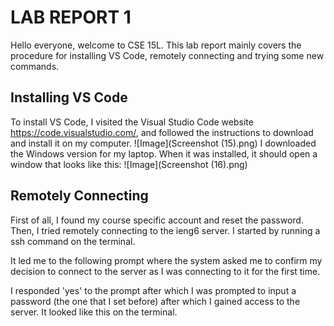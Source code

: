 # **LAB REPORT 1**
Hello everyone, welcome to CSE 15L. This lab report mainly covers the procedure for installing VS Code, remotely connecting and trying some new commands.
## **Installing VS Code**
To install VS Code, I visited the Visual Studio Code website https://code.visualstudio.com/, and followed the instructions to download and install it on my computer. 
![Image](Screenshot (15).png)
I downloaded the Windows version for my laptop. When it was installed, it should open a window that looks like this:
![Image](Screenshot (16).png)
## **Remotely Connecting**
First of all, I found my course specific account and reset the password. Then, I tried remotely connecting to the ieng6 server. I started by running a ssh command on the terminal. 

It led me to the following prompt where the system asked me to confirm my decision to connect to the server as I was connecting to it for the first time.

I responded 'yes' to the prompt after which I was prompted to input a password (the one that I set before) after which I gained access to the server. It looked like this on the terminal.



